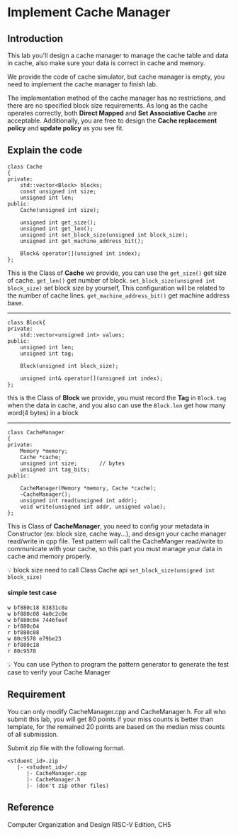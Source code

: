 # Implement Cache Manager

## Introduction
This lab you'll design a cache manager to manage the cache table and data in cache, also make sure your data is correct in cache and memory.

We provide the code of cache simulator, but cache manager is empty, you need to implement the cache manager to finish lab.

The implementation method of the cache manager has no restrictions, and there are no specified block size requirements. 
As long as the cache operates correctly, both **Direct Mapped** and **Set Associative Cache** are acceptable. 
Additionally, you are free to design the **Cache replacement policy** and **update policy** as you see fit.

 

## Explain the code
```cpp=
class Cache
{
private:
    std::vector<Block> blocks;
    const unsigned int size;
    unsigned int len;
public:
    Cache(unsigned int size);   
    
    unsigned int get_size();
    unsigned int get_len();
    unsigned int set_block_size(unsigned int block_size);
    unsigned int get_machine_address_bit();
    
    Block& operator[](unsigned int index);
};
```
This is the Class of **Cache** we provide, you can use the
```get_size()```  get size of cache.
```get_len()```  get number of block.
```set_block_size(unsigned int block_size)```  set block size by yourself, This configuration will be related to the number of cache lines.
```get_machine_address_bit()``` get machine address base.

-----

```cpp=
class Block{
private:
    std::vector<unsigned int> values;
public:
    unsigned int len;
    unsigned int tag;
    
    Block(unsigned int block_size);

    unsigned int& operator[](unsigned int index);
};
```
this is the Class of **Block** we provide, you must record the **Tag** in ```Block.tag``` when the data in cache, and you also can use the ```Block.len``` get how many word(4 bytes) in a block

-----

```cpp=
class CacheManager
{
private:
    Memory *memory;
    Cache *cache;
    unsigned int size;       // bytes
    unsigned int tag_bits;
public:

    CacheManager(Memory *memory, Cache *cache);
    ~CacheManager();
    unsigned int read(unsigned int addr);
    void write(unsigned int addr, unsigned value);
};
```
This is Class of **CacheManager**, you need to config your metadata in Constructor (ex: block size, cache way...), and design your cache manager read/write in cpp file.
Test pattern will call the CacheManger read/write to communicate with your cache, so this part you must manage your data in cache and memory properly.


:bulb: block size need to call Class Cache api ```set_block_size(unsigned int block_size)```


#### simple test case
```
w bf880c18 83831c0a
w bf880c08 4a0c2c0e
w bf880c04 7446feef
r bf880c04
r bf880c08
w 80c9578 e79be23
r bf880c18
r 80c9578
```

:bulb: You can use Python to program the pattern generator to generate the test case to verify your Cache Manager

## Requirement
You can only modify CacheManager.cpp and CacheManager.h. For all who submit this lab, you will get 80 points if your miss counts is better than template, for the remained 20 points are based on the median miss counts of all submission.

Submit zip file with the following format.
```
<stduent_id>.zip
   |- <student_id>/
      |- CacheManager.cpp
      |- CacheManager.h
      |- (don't zip other files)
```

## Reference
Computer Organization and Design RISC-V Edition, CH5
